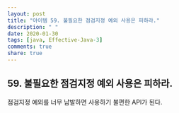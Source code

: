 ```yaml
---
layout: post
title: "아이템 59. 불필요한 점검지정 예외 사용은 피하라."
description: " "
date: 2020-01-30
tags: [java, Effective-Java-3]
comments: true
share: true
---
```


## 59. 불필요한 점검지정 예외 사용은 피하라.

점검지정 예외를 너무 남발하면 사용하기 불편한 API가 된다.